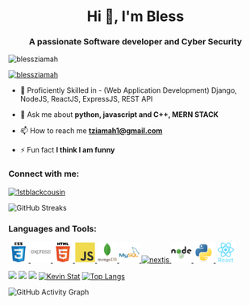 <h1 align="center">Hi 👋, I'm Bless</h1>
<h3 align="center">A passionate Software developer and Cyber Security</h3>

<p align="left"> <img src="https://komarev.com/ghpvc/?username=blessziamah&label=Profile%20views&color=0e75b6&style=flat" alt="blessziamah" /> </p>



<p align="left"> <a href="https://github.com/ryo-ma/github-profile-trophy"><img src="https://github-profile-trophy.vercel.app/?username=blessziamah" alt="blessziamah" /></a> </p>


- 🔭 Proficiently Skilled in - (Web Application Development) Django, NodeJS, ReactJS, ExpressJS, REST API


- 💬 Ask me about **python, javascript and C++, MERN STACK**

- 📫 How to reach me **tziamah1@gmail.com**

- ⚡ Fun fact **I think I am funny**

<h3 align="left">Connect with me:</h3>
<p align="left">
<a href="https://twitter.com/blessziamah" target="blank"><img align="center" src="https://raw.githubusercontent.com/rahuldkjain/github-profile-readme-generator/master/src/images/icons/Social/twitter.svg" alt="1stblackcousin" height="30" width="40" /></a>
  
  
  
  

</p>

![GitHub Streaks](http://github-readme-streak-stats.herokuapp.com?user=blessziamah&theme=dracula&hide_border=true)

<h3 align="left">Languages and Tools:</h3>
<p align="left"> <a href="https://www.w3schools.com/css/" target="_blank" rel="noreferrer"> <img src="https://raw.githubusercontent.com/devicons/devicon/master/icons/css3/css3-original-wordmark.svg" alt="css3" width="40" height="40"/> </a> <a href="https://expressjs.com" target="_blank" rel="noreferrer"> <img src="https://raw.githubusercontent.com/devicons/devicon/master/icons/express/express-original-wordmark.svg" alt="express" width="40" height="40"/> </a> <a href="https://www.w3.org/html/" target="_blank" rel="noreferrer"> <img src="https://raw.githubusercontent.com/devicons/devicon/master/icons/html5/html5-original-wordmark.svg" alt="html5" width="40" height="40"/> </a> <a href="https://developer.mozilla.org/en-US/docs/Web/JavaScript" target="_blank" rel="noreferrer"> <img src="https://raw.githubusercontent.com/devicons/devicon/master/icons/javascript/javascript-original.svg" alt="javascript" width="40" height="40"/> </a> <a href="https://www.mongodb.com/" target="_blank" rel="noreferrer"> <img src="https://raw.githubusercontent.com/devicons/devicon/master/icons/mongodb/mongodb-original-wordmark.svg" alt="mongodb" width="40" height="40"/> </a> <a href="https://www.mysql.com/" target="_blank" rel="noreferrer"> <img src="https://raw.githubusercontent.com/devicons/devicon/master/icons/mysql/mysql-original-wordmark.svg" alt="mysql" width="40" height="40"/> </a> <a href="https://nextjs.org/" target="_blank" rel="noreferrer"> <img src="https://cdn.worldvectorlogo.com/logos/nextjs-2.svg" alt="nextjs" width="40" height="40"/> </a> <a href="https://nodejs.org" target="_blank" rel="noreferrer"> <img src="https://raw.githubusercontent.com/devicons/devicon/master/icons/nodejs/nodejs-original-wordmark.svg" alt="nodejs" width="40" height="40"/> </a> <a href="https://www.python.org" target="_blank" rel="noreferrer"> <img src="https://raw.githubusercontent.com/devicons/devicon/master/icons/python/python-original.svg" alt="python" width="40" height="40"/> </a> <a href="https://reactjs.org/" target="_blank" rel="noreferrer"> <img src="https://raw.githubusercontent.com/devicons/devicon/master/icons/react/react-original-wordmark.svg" alt="react" width="40" height="40"/> </a> </p>


![](https://github-profile-summary-cards.vercel.app/api/cards/profile-details?username=blessziamah&theme=github_dark)
![](https://github-profile-summary-cards.vercel.app/api/cards/repos-per-language?username=blessziamah&theme=github_dark)
![](https://github-profile-summary-cards.vercel.app/api/cards/most-commit-language?username=blessziamah&theme=github_dark)
[![Kevin Stat](https://github-readme-stats.vercel.app/api?username=blessziamah&show_icons=true&theme=github_dark)](https://github.com/blessziamah)
[![Top Langs](https://github-readme-stats.vercel.app/api/top-langs/?username=blessziamah&layout=compact&langs_count=10&theme=github_dark&hide_border=true&count-private=true)](https://github.com/qbentil)
 

![GitHub Activity Graph](https://activity-graph.herokuapp.com/graph?username=blessziamah&theme=dracula)  


